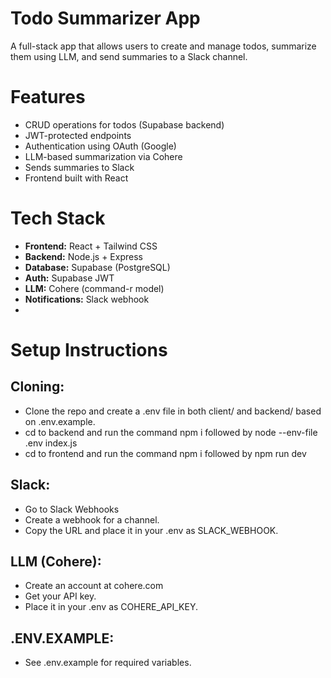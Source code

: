 # Todo Summarizer App
A full-stack app that allows users to create and manage todos, summarize them using LLM, and send summaries to a Slack channel.

# Features
- CRUD operations for todos (Supabase backend)
- JWT-protected endpoints
- Authentication using OAuth (Google)
- LLM-based summarization via Cohere
- Sends summaries to Slack
- Frontend built with React


# Tech Stack
- **Frontend:** React + Tailwind CSS
- **Backend:** Node.js + Express
- **Database:** Supabase (PostgreSQL)
- **Auth:** Supabase JWT
- **LLM:** Cohere (command-r model)
- **Notifications:** Slack webhook
- 

# Setup Instructions
## Cloning:
- Clone the repo and create a .env file in both client/ and backend/ based on .env.example.
- cd to backend and run the command npm i followed by node --env-file .env index.js
- cd to frontend and run the command npm i followed by npm run dev
## Slack:
- Go to Slack Webhooks
- Create a webhook for a channel.
- Copy the URL and place it in your .env as SLACK_WEBHOOK.
## LLM (Cohere):
- Create an account at cohere.com
- Get your API key.
- Place it in your .env as COHERE_API_KEY.
## .ENV.EXAMPLE:
- See .env.example for required variables.
